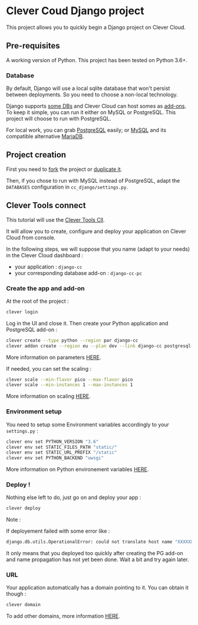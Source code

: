 # Clever Coud Django project

This project allows you to quickly begin a Django project on Clever Cloud.

## Pre-requisites

A working version of Python. This project has been tested on Python 3.6+.

### Database

By default, Django will use a local sqlite database that won't persist between deployments. So you need to choose a non-local technology.

Django supports [some DBs](https://docs.djangoproject.com/en/2.1/ref/settings/#databases) and Clever Cloud can host somes as [add-ons](https://www.clever-cloud.com/doc/addons/).
To keep it simple, you can run it either on MySQL or PostgreSQL. This project will choose to run with PostgreSQL.

For local work, you can grab [PostgreSQL](https://www.postgresql.org/download/) easily; or [MySQL](https://dev.mysql.com/downloads/) and its compatible alternative [MariaDB](https://downloads.mariadb.org/).

## Project creation

First you need to [fork](https://help.github.com/articles/fork-a-repo/) the project or [duplicate it](https://help.github.com/articles/duplicating-a-repository/).

Then, if you chose to run with MySQL instead of PostgreSQL, adapt the `DATABASES` configuration in `cc_django/settings.py`.

## Clever Tools connect

This tutorial will use the [Clever Tools ClI](https://www.clever-cloud.com/doc/clever-tools/getting_started/).

It will allow you to create, configure and deploy your application on Clever Cloud from console.

In the following steps, we will suppose that you name (adapt to your needs) in the Clever Cloud dashboard :

* your application : `django-cc` 
* your corresponding database add-on : `django-cc-pc`

### Create the app and add-on

At the root of the project :

```bash
clever login
```

Log in the UI and close it. Then create your Python application and PostgreSQL add-on :

```bash
clever create --type python --region par django-cc
clever addon create --region eu --plan dev --link django-cc postgresql-addon django-cc-pg
```

More information on parameters [HERE](https://www.clever-cloud.com/doc/clever-tools/create/).

If needed, you can set the scaling :

```bash
clever scale --min-flavor pico --max-flavor pico
clever scale --min-instances 1 --max-instances 1
```

More information on scaling [HERE](https://www.clever-cloud.com/doc/clever-tools/manage/).

### Environment setup

You need to setup some Environment variables accordingly to your `settings.py` :

```bash
clever env set PYTHON_VERSION "3.6"
clever env set STATIC_FILES_PATH "static/"
clever env set STATIC_URL_PREFIX "/static"
clever env set PYTHON_BACKEND "uwsgi"
```

More information on Python environement variables [HERE](https://www.clever-cloud.com/doc/python/python_apps/).

### Deploy !

Nothing else left to do, just go on and deploy your app :

```bash
clever deploy
```

Note :

If deployement failed with some error like : 

```bash
django.db.utils.OperationalError: could not translate host name "XXXXXXXXXX-postgresql.services.clever-cloud.com" to address: Name or service not known
```

It only means that you deployed too quickly after creating the PG add-on and name propagation has not yet been done. Wait a bit and try again later.

### URL

Your application automatically has a domain pointing to it. You can obtain it though :

```bash
clever domain
```

To add other domains, more information [HERE](https://www.clever-cloud.com/doc/admin-console/custom-domain-names/).
